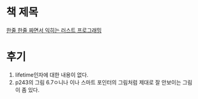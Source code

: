 # 책 제목

[한줄 한줄 짜면서 익히는 러스트 프로그래밍](http://www.kyobobook.co.kr/product/detailViewKor.laf?ejkGb=KOR&mallGb=KOR&barcode=9788966263615&orderClick=LAG&Kc=)

# 후기

1. lifetime인자에 대한 내용이 없다.
2. p243의 그림 6.7ㅇ니나 이나 스마트 포인터의 그림처럼 제대로 잘 안보이는 그림이 좀 있다.
